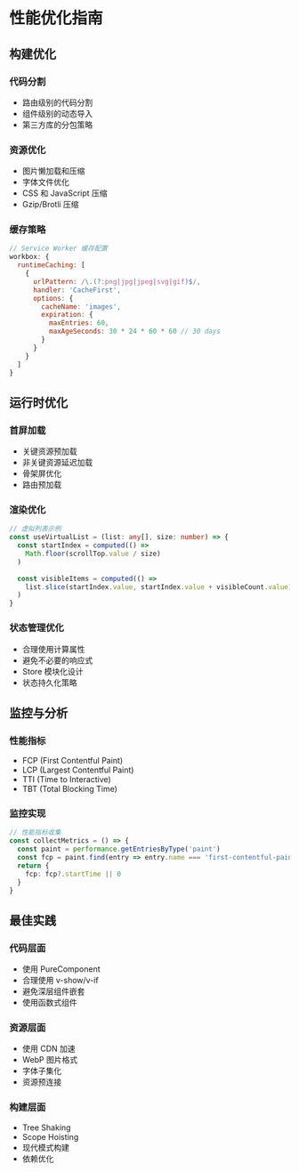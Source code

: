 # 性能优化指南

## 构建优化

### 代码分割
- 路由级别的代码分割
- 组件级别的动态导入
- 第三方库的分包策略

### 资源优化
- 图片懒加载和压缩
- 字体文件优化
- CSS 和 JavaScript 压缩
- Gzip/Brotli 压缩

### 缓存策略
```javascript
// Service Worker 缓存配置
workbox: {
  runtimeCaching: [
    {
      urlPattern: /\.(?:png|jpg|jpeg|svg|gif)$/,
      handler: 'CacheFirst',
      options: {
        cacheName: 'images',
        expiration: {
          maxEntries: 60,
          maxAgeSeconds: 30 * 24 * 60 * 60 // 30 days
        }
      }
    }
  ]
}
```

## 运行时优化

### 首屏加载
- 关键资源预加载
- 非关键资源延迟加载
- 骨架屏优化
- 路由预加载

### 渲染优化
```typescript
// 虚拟列表示例
const useVirtualList = (list: any[], size: number) => {
  const startIndex = computed(() => 
    Math.floor(scrollTop.value / size)
  )
  
  const visibleItems = computed(() => 
    list.slice(startIndex.value, startIndex.value + visibleCount.value)
  )
}
```

### 状态管理优化
- 合理使用计算属性
- 避免不必要的响应式
- Store 模块化设计
- 状态持久化策略

## 监控与分析

### 性能指标
- FCP (First Contentful Paint)
- LCP (Largest Contentful Paint)
- TTI (Time to Interactive)
- TBT (Total Blocking Time)

### 监控实现
```typescript
// 性能指标收集
const collectMetrics = () => {
  const paint = performance.getEntriesByType('paint')
  const fcp = paint.find(entry => entry.name === 'first-contentful-paint')
  return {
    fcp: fcp?.startTime || 0
  }
}
```

## 最佳实践

### 代码层面
- 使用 PureComponent
- 合理使用 v-show/v-if
- 避免深层组件嵌套
- 使用函数式组件

### 资源层面
- 使用 CDN 加速
- WebP 图片格式
- 字体子集化
- 资源预连接

### 构建层面
- Tree Shaking
- Scope Hoisting
- 现代模式构建
- 依赖优化 